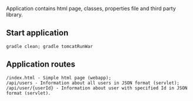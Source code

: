 Application contains html page, classes, properties file and third party library.

Start application
---

	gradle clean; gradle tomcatRunWar

Application routes
---

	/index.html - Simple html page (webapp);
	/api/users - Information about all users in JSON format (servlet);
	/api/user/{userId} - Information about user with specified Id in JSON format (servlet).
